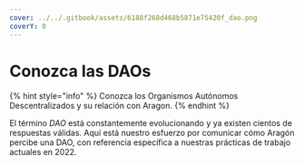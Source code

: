 ```yaml
---
cover: ../../.gitbook/assets/6188f268d468b5871e75420f_dao.png
coverY: 0
---
```


# Conozca las DAOs

{% hint style="info" %}
Conozca los Organismos Autónomos Descentralizados y su relación con Aragon.
{% endhint %}

El término _DAO_ está constantemente evolucionando y ya existen cientos de respuestas válidas. Aquí está nuestro esfuerzo por comunicar cómo Aragón percibe una DAO, con referencia específica a nuestras prácticas de trabajo actuales en 2022.

